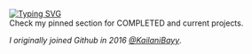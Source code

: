 [![Typing SVG](https://readme-typing-svg.demolab.com?font=Fira+Code&size=33&duration=2000&pause=1000&color=F718DC&background=FF496300&random=false&width=435&lines=✨Hey!+It's+me.✨)](https://git.io/typing-svg) <br>
Check my pinned section for COMPLETED and current projects.

*I originally joined Github in 2016 [@KailaniBayy](https://github.com/KailaniBayy)*.
<!---
KailaniBailey/KailaniBailey is a ✨ special ✨ repository because its `README.md` (this file) appears on your GitHub profile.
You can click the Preview link to take a look at your changes.
--->
